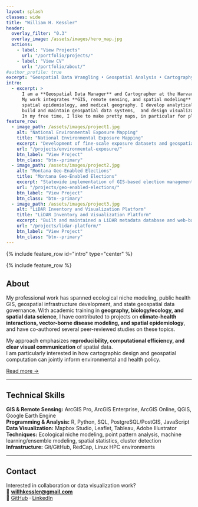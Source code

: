 ```yaml
---
layout: splash
classes: wide
title: "William H. Kessler"
header:  
  overlay_filter: "0.3"
  overlay_image: /assets/images/hero_map.jpg
  actions:
    - label: "View Projects"
      url: "/portfolio/projects/"
    - label: "View CV"
      url: "/portfolio/about/"
#author_profile: true
excerpt: "Geospatial Data Wrangling • Geospatial Analysis • Cartography • Health Geography Research"
intro: 
  - excerpt: >
      I am a **Geospatial Data Manager** and Cartographer at the Harvard T.H. Chan School of Public Health. 
      My work integrates **GIS, remote sensing, and spatial modeling** to advance research in environmental health, 
      spatial epidemiology, and medical geography. I develop analytical workflows for geospatial data in Python and R,
      build and maintain geospatial data systems,  and design visualizations that communicate spatial patterns across scales.
      In my free time, I like to make pretty maps, in particular for places I've been and adventures I've undertaken. 
feature_row:
  - image_path: /assets/images/project1.jpg
    alt: "National Environmental Exposure Mapping"
    title: "National Environmental Exposure Mapping"
    excerpt: "Development of fine-scale exposure datasets and geospatial data delivery systems for public health cohorts. Implemented with ArcGIS Enterprise, PostgreSQL, and Python parallel processing."
    url: "/projects/environmental-exposure/"
    btn_label: "View Project"
    btn_class: "btn--primary"
  - image_path: /assets/images/project2.jpg
    alt: "Montana Geo-Enabled Elections"
    title: "Montana Geo-Enabled Elections"
    excerpt: "Statewide implementation of GIS-based election management and precinct digitization workflows. Automated with Python and ArcPy, published via ArcGIS Online."
    url: "/projects/geo-enabled-elections/"
    btn_label: "View Project"
    btn_class: "btn--primary"
  - image_path: /assets/images/project3.jpg
    alt: "LiDAR Inventory and Visualization Platform"
    title: "LiDAR Inventory and Visualization Platform"
    excerpt: "Built and maintained a LiDAR metadata database and web-based visualization tools for Montana’s statewide LiDAR collections. Developed with Python, SQL, and Google Earth Engine."
    url: "/projects/lidar-platform/"
    btn_label: "View Project"
    btn_class: "btn--primary"
---
```

{% include feature_row id="intro" type="center" %}

{% include feature_row %}

## About

My professional work has spanned ecological niche modeling, public health GIS, geospatial infrastructure development, and state geospatial data governance.
With academic training in **geography, biology/ecology, and spatial data science**, I have contributed to projects on **climate-health interactions,  vector-borne disease modeling, and spatial epidemiology**, 
and have co-authored several peer-reviewed studies on these topics.

My approach emphasizes **reproducibility, computational efficiency, and clear visual communication** of spatial data.  
I am particularly interested in how cartographic design and geospatial computation can jointly inform environmental and health policy.

[Read more →](/portfolio/about/)

---

## Technical Skills

**GIS & Remote Sensing:** ArcGIS Pro, ArcGIS Enterprise, ArcGIS Online, QGIS, Google Earth Engine  
**Programming & Analysis:** R, Python, SQL, PostgreSQL/PostGIS, JavaScript  
**Data Visualization:** Mapbox Studio, Leaflet, Tableau, Adobe Illustrator  
**Techniques:** Ecological niche modeling, point pattern analysis, machine learning/ensemble modeling, spatial statistics, cluster detection 
**Infrastructure:** Git/GitHub, RedCap, Linux HPC environments  

---

## Contact

Interested in collaboration or data visualization work?  
📧 **[willhkessler@gmail.com](mailto:willhkessler@gmail.com)**  
🔗 [GitHub](https://github.com/YOURUSERNAME)
· [LinkedIn](https://linkedin.com/in/YOURPROFILE)

